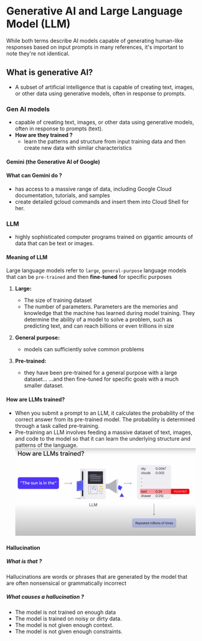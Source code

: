 # Generative AI and Large Language Model (LLM)

While both terms describe AI models capable of generating human-like responses based on input prompts in many references, it's important to note they're not identical.

## What is generative AI?
- A subset of artificial intelligence that is capable of creating text, images, or other data using generative models, often in response to prompts.

### Gen AI models
-  capable of creating text, images, or other data using generative models, often in response to prompts (text).
- **How are they trained ?** 
    -  learn the patterns and structure from input training data and then create new data with similar characteristics 

#### Gemini (the Generative AI of Google)
#### What can Gemini do ? 
- has access to a massive range of data, including Google Cloud documentation, tutorials, and samples
- create detailed gcloud commands and insert them into Cloud Shell for her.

### LLM
- highly sophisticated computer programs trained on gigantic amounts of data that can be text or images.

#### Meaning of LLM
Large language models refer to `large`, `general-purpose` language models that can be `pre-trained` and then **fine-tuned** for specific purposes
1. **Large:**
    - The size of training dataset
    - The number of parameters. Parameters are the memories and knowledge that the machine has learned during model training. They determine the ability of a model to solve a problem, such as predicting text, and can reach billions or even trillions in size

2. **General purpose:**
    - models can sufficiently solve common problems

3. **Pre-trained:**
    - they have been pre-trained for a general purpose with a large dataset… ...and then fine-tuned for specific goals with a much smaller dataset.

#### How are LLMs trained?
- When you submit a prompt to an LLM, it calculates the probability of the correct answer from its pre-trained model. The probability is determined through a task called pre-training.
- Pre-training an LLM involves feeding a massive dataset of text, images, and code to the model so that it can learn the underlying structure and patterns of the language.
![alt text](LLM_training.png)

#### Hallucination 
##### What is that ? 
Hallucinations are words or phrases that are generated by the model that are often nonsensical or grammatically incorrect
##### What causes a hallucination ?
- The model is not trained on enough data
- The model is trained on noisy or dirty data.
- The model is not given enough context.
- The model is not given enough constraints.
